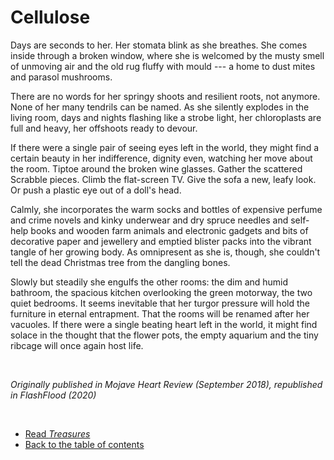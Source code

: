 # Cellulose

Days are seconds to her. Her stomata blink as she breathes. She comes inside through a broken window, where she is welcomed by the musty smell of unmoving air and the old rug fluffy with mould --- a home to dust mites and parasol mushrooms.

There are no words for her springy shoots and resilient roots, not anymore. None of her many tendrils can be named. As she silently explodes in the living room, days and nights flashing like a strobe light, her chloroplasts are full and heavy, her offshoots ready to devour.

If there were a single pair of seeing eyes left in the world, they might find a certain beauty in her indifference, dignity even, watching her move about the room. Tiptoe around the broken wine glasses. Gather the scattered Scrabble pieces. Climb the flat-screen TV. Give the sofa a new, leafy look. Or push a plastic eye out of a doll's head.

Calmly, she incorporates the warm socks and bottles of expensive perfume and crime novels and kinky underwear and dry spruce needles and self-help books and wooden farm animals and electronic gadgets and bits of decorative paper and jewellery and emptied blister packs into the vibrant tangle of her growing body. As omnipresent as she is, though, she couldn't tell the dead Christmas tree from the dangling bones.

Slowly but steadily she engulfs the other rooms: the dim and humid bathroom, the spacious kitchen overlooking the green motorway, the two quiet bedrooms. It seems inevitable that her turgor pressure will hold the furniture in eternal entrapment. That the rooms will be renamed after her vacuoles. If there were a single beating heart left in the world, it might find solace in the thought that the flower pots, the empty aquarium and the tiny ribcage will once again host life.

<br/>

*Originally published in Mojave Heart Review (September 2018), republished in FlashFlood (2020)*

<br/>

- [Read *Treasures*](treasures.md)
- [Back to the table of contents](README.md)
